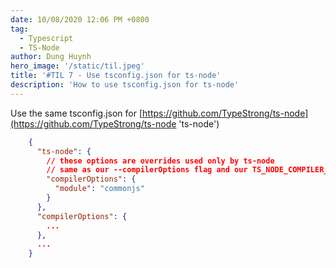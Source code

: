 ```yaml
---
date: 10/08/2020 12:06 PM +0800
tag:
  - Typescript
  - TS-Node
author: Dung Huynh
hero_image: '/static/til.jpeg'
title: '#TIL 7 - Use tsconfig.json for ts-node'
description: 'How to use tsconfig.json for ts-node'
---
```


Use the same tsconfig.json for [https://github.com/TypeStrong/ts-node](https://github.com/TypeStrong/ts-node 'ts-node')

```json
    {
      "ts-node": {
        // these options are overrides used only by ts-node
        // same as our --compilerOptions flag and our TS_NODE_COMPILER_OPTIONS environment variable
        "compilerOptions": {
          "module": "commonjs"
        }
      },
      "compilerOptions": {
        ...
      },
      ...
    }
```
